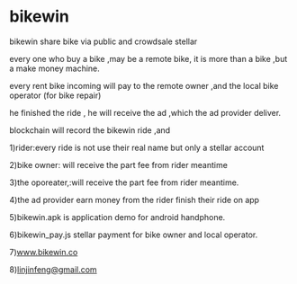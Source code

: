 # bikewin
bikewin share bike via public and crowdsale stellar 

every one who buy a bike ,may be a remote bike,
it is more than a bike ,but a make money machine.


 every rent bike incoming  will pay to the remote owner ,and  the local bike operator (for bike repair)
 
 he finished the ride , he will receive the ad ,which the ad provider deliver.
 
 blockchain will record the bikewin ride ,and 
 
 1)rider:every ride is not use their real name but only a stellar account
 
 2)bike owner: will receive the part fee from rider meantime
 
 3)the oporeater,:will receive the part fee from rider meantime.
 
 4)the ad provider earn money from the rider finish their ride on app
 
 5)bikewin.apk is application demo for android handphone.
 
 6)bikewin_pay.js stellar payment for bike owner and local operator.
 
 7)www.bikewin.co  

 8)linjinfeng@gmail.com


